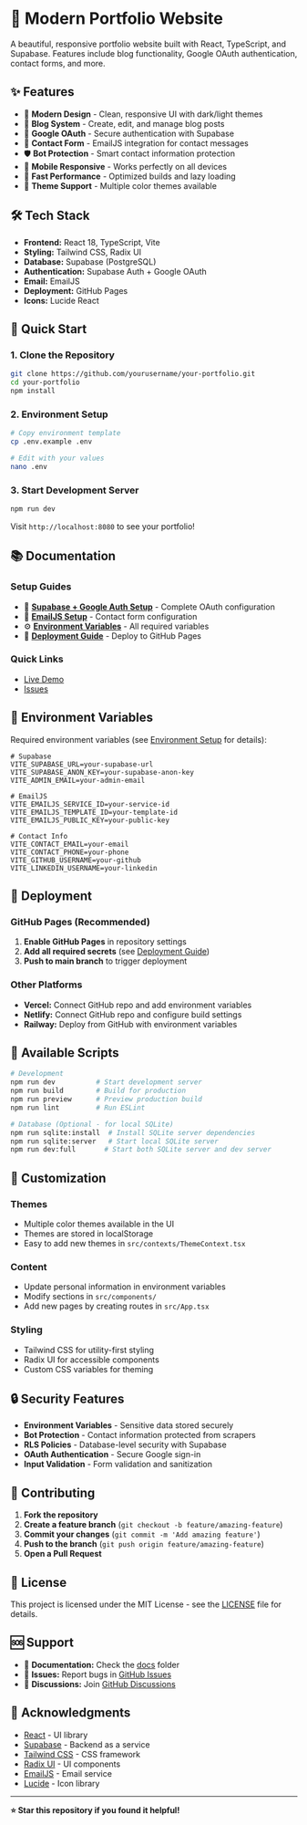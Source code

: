 # 🚀 Modern Portfolio Website

A beautiful, responsive portfolio website built with React, TypeScript, and Supabase. Features include blog functionality, Google OAuth authentication, contact forms, and more.

## ✨ **Features**

- 🎨 **Modern Design** - Clean, responsive UI with dark/light themes
- 📝 **Blog System** - Create, edit, and manage blog posts
- 🔐 **Google OAuth** - Secure authentication with Supabase
- 📧 **Contact Form** - EmailJS integration for contact messages
- 🛡️ **Bot Protection** - Smart contact information protection
- 📱 **Mobile Responsive** - Works perfectly on all devices
- 🚀 **Fast Performance** - Optimized builds and lazy loading
- 🌙 **Theme Support** - Multiple color themes available

## 🛠️ **Tech Stack**

- **Frontend:** React 18, TypeScript, Vite
- **Styling:** Tailwind CSS, Radix UI
- **Database:** Supabase (PostgreSQL)
- **Authentication:** Supabase Auth + Google OAuth
- **Email:** EmailJS
- **Deployment:** GitHub Pages
- **Icons:** Lucide React

## 🚀 **Quick Start**

### **1. Clone the Repository**
```bash
git clone https://github.com/yourusername/your-portfolio.git
cd your-portfolio
npm install
```

### **2. Environment Setup**
```bash
# Copy environment template
cp .env.example .env

# Edit with your values
nano .env
```

### **3. Start Development Server**
```bash
npm run dev
```

Visit `http://localhost:8080` to see your portfolio!

## 📚 **Documentation**

### **Setup Guides**
- 🔐 [**Supabase + Google Auth Setup**](./docs/SUPABASE_GOOGLE_AUTH_SETUP.md) - Complete OAuth configuration
- 📧 [**EmailJS Setup**](./docs/EMAILJS_SETUP.md) - Contact form configuration
- ⚙️ [**Environment Variables**](./docs/ENVIRONMENT_SETUP.md) - All required variables
- 🚀 [**Deployment Guide**](./docs/DEPLOYMENT.md) - Deploy to GitHub Pages

### **Quick Links**
- [Live Demo](https://yourusername.github.io/your-portfolio/)
- [Issues](https://github.com/yourusername/your-portfolio/issues)

## 🔧 **Environment Variables**

Required environment variables (see [Environment Setup](./docs/ENVIRONMENT_SETUP.md) for details):

```env
# Supabase
VITE_SUPABASE_URL=your-supabase-url
VITE_SUPABASE_ANON_KEY=your-supabase-anon-key
VITE_ADMIN_EMAIL=your-admin-email

# EmailJS
VITE_EMAILJS_SERVICE_ID=your-service-id
VITE_EMAILJS_TEMPLATE_ID=your-template-id
VITE_EMAILJS_PUBLIC_KEY=your-public-key

# Contact Info
VITE_CONTACT_EMAIL=your-email
VITE_CONTACT_PHONE=your-phone
VITE_GITHUB_USERNAME=your-github
VITE_LINKEDIN_USERNAME=your-linkedin
```

## 🚀 **Deployment**

### **GitHub Pages (Recommended)**
1. **Enable GitHub Pages** in repository settings
2. **Add all required secrets** (see [Deployment Guide](./docs/DEPLOYMENT.md))
3. **Push to main branch** to trigger deployment

### **Other Platforms**
- **Vercel:** Connect GitHub repo and add environment variables
- **Netlify:** Connect GitHub repo and configure build settings
- **Railway:** Deploy from GitHub with environment variables

## 📱 **Available Scripts**

```bash
# Development
npm run dev          # Start development server
npm run build        # Build for production
npm run preview      # Preview production build
npm run lint         # Run ESLint

# Database (Optional - for local SQLite)
npm run sqlite:install  # Install SQLite server dependencies
npm run sqlite:server   # Start local SQLite server
npm run dev:full       # Start both SQLite server and dev server
```

## 🎨 **Customization**

### **Themes**
- Multiple color themes available in the UI
- Themes are stored in localStorage
- Easy to add new themes in `src/contexts/ThemeContext.tsx`

### **Content**
- Update personal information in environment variables
- Modify sections in `src/components/`
- Add new pages by creating routes in `src/App.tsx`

### **Styling**
- Tailwind CSS for utility-first styling
- Radix UI for accessible components
- Custom CSS variables for theming

## 🔒 **Security Features**

- **Environment Variables** - Sensitive data stored securely
- **Bot Protection** - Contact information protected from scrapers
- **RLS Policies** - Database-level security with Supabase
- **OAuth Authentication** - Secure Google sign-in
- **Input Validation** - Form validation and sanitization

## 🤝 **Contributing**

1. **Fork the repository**
2. **Create a feature branch** (`git checkout -b feature/amazing-feature`)
3. **Commit your changes** (`git commit -m 'Add amazing feature'`)
4. **Push to the branch** (`git push origin feature/amazing-feature`)
5. **Open a Pull Request**

## 📄 **License**

This project is licensed under the MIT License - see the [LICENSE](LICENSE) file for details.

## 🆘 **Support**

- 📖 **Documentation:** Check the [docs](./docs/) folder
- 🐛 **Issues:** Report bugs in [GitHub Issues](https://github.com/yourusername/your-portfolio/issues)
- 💬 **Discussions:** Join [GitHub Discussions](https://github.com/yourusername/your-portfolio/discussions)

## 🙏 **Acknowledgments**

- [React](https://reactjs.org/) - UI library
- [Supabase](https://supabase.com/) - Backend as a service
- [Tailwind CSS](https://tailwindcss.com/) - CSS framework
- [Radix UI](https://www.radix-ui.com/) - UI components
- [EmailJS](https://www.emailjs.com/) - Email service
- [Lucide](https://lucide.dev/) - Icon library

---

**⭐ Star this repository if you found it helpful!**
